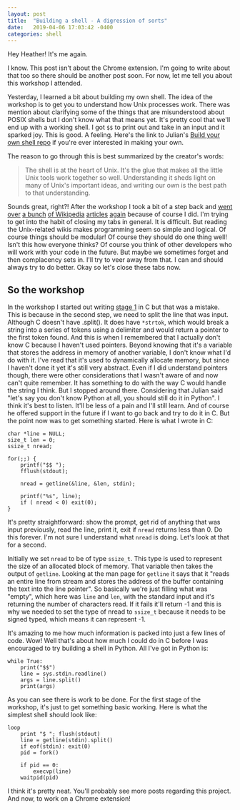 ```yaml
---
layout: post
title:  "Building a shell - A digression of sorts"
date:   2019-04-06 17:03:42 -0400
categories: shell
---
```


Hey Heather! It's me again.

I know. This post isn't about the Chrome extension. I'm going to write about
that too so there should be another post soon. For now, let me tell you about
this workshop I attended.

Yesterday, I learned a bit about building my own shell. The idea of the workshop
is to get you to understand how Unix processes work. There was mention about
clarifying some of the things that are misunderstood about POSIX shells but I
don't know what that means yet. It's pretty cool that we'll end up with a
working shell. I got `$$` to print out and take in an input and it sparked joy.
This is good. A feeling. Here's the link to Julian's [Build your own shell
repo][gh-build-shell] if you're ever interested in making your own.

The reason to go through this is best summarized by the creator's words: 
> The shell is at the heart of Unix. It's the glue that makes all the little
> Unix tools work together so well. Understanding it sheds light on many of
> Unix's important ideas, and writing our own is the best path to that
> understanding.

Sounds great, right?! After the workshop I took a bit of a step back and
[went][wiki-unix] [over][wiki-unix-philo] [a bunch][wiki-unix-fs] [of
Wikipedia][wiki-shell] [articles][wiki-dennis] [again][wiki-ken] because of
course I did. I'm trying to get into the habit of closing my tabs in general. It
is difficult. But reading the Unix-related wikis makes programming seem so
simple and logical. Of course things should be modular! Of course they should do
one thing well! Isn't this how everyone thinks? Of course you think of other
developers who will work with your code in the future. But maybe we sometimes
forget and then complacency sets in. I'll try to veer away from that. I can and
should always try to do better. Okay so let's close these tabs now.

## So the workshop

In the workshop I started out writing [stage 1][gh-stage1] in C but that was a
mistake. This is because in the second step, we need to split the line that was
input. Although C doesn't have .split(). It does have `*strtok`, which would
break a string into a series of tokens using a delimiter and would return a
pointer to the first token found. And this is when I remembered that I actually
don't know C because I haven't used pointers. Beyond knowing that it's a
variable that stores the address in memory of another variable, I don't know
what I'd do with it. I've read that it's used to dynamically allocate memory,
but since I haven't done it yet it's still very abstract. Even if I did
understand pointers though, there were other considerations that I wasn't aware
of and now can't quite remember. It has something to do with the way C would
handle the string I think. But I stopped around there. Considering that Julian
said "let's say you don't know Python at all, you should still do it in Python".
I think it's best to listen. It'll be less of a pain and I'll still learn. And
of course he offered support in the future if I want to go back and try to do it
in C. But the point now was to get something started. Here is what I wrote in C:

```
char *line = NULL;
size_t len = 0;
ssize_t nread;

for(;;) {
	printf("$$ ");
	fflush(stdout);
	
	nread = getline(&line, &len, stdin); 
	
	printf("%s", line);
	if ( nread < 0) exit(0);
}
```

It's pretty straightforward: show the prompt, get rid of anything that was input
previously, read the line, print it, exit if `nread` returns less than 0. Do
this forever. I'm not sure I understand what `nread` is doing. Let's look at
that for a second. 

Initially we set `nread` to be of type `ssize_t`. This type is used to
represent the size of an allocated block of memory. That variable then takes the
output of `getline`. Looking at the man page for `getline` it says that it
"reads an entire line from stream and stores the address of the buffer
containing the text into the line pointer". So basically we're just filling what
was "empty", which here was `line` and `len`, with the standard input and it's
returning the number of characters read. If it fails it'll return -1 and this is
why we needed to set the type of nread to `ssize_t` because it needs to be
signed typed, which means it can represent -1.

It's amazing to me how much information is packed into just a few lines of code.
Wow! Well that's about how much I could do in C before I was encouraged to try
building a shell in Python. All I've got in Python is:

```
while True:
	print("$$")
	line = sys.stdin.readline()
	args = line.split()
	print(args)
```

As you can see there is work to be done. For the first stage of the workshop,
it's just to get something basic working. Here is what the simplest shell should
look like:

```
loop
	print "$ "; flush(stdout)
	line = getline(stdin).split()
	if eof(stdin): exit(0)
	pid = fork()
	
	if pid == 0:
		execvp(line)
	waitpid(pid)
```

I think it's pretty neat. You'll probably see more posts regarding this project.
And now, to work on a Chrome extension!


[gh-build-shell]: https://github.com/tokenrove/build-your-own-shell
[wiki-unix]: https://en.wikipedia.org/wiki/Unix
[wiki-unix-philo]: https://en.wikipedia.org/wiki/Unix_philosophy
[wiki-unix-fs]: https://en.wikipedia.org/wiki/Unix_filesystem
[wiki-shell]: https://en.wikipedia.org/wiki/Shell_(computing)
[wiki-dennis]: https://en.wikipedia.org/wiki/Dennis_Ritchie
[wiki-ken]: https://en.wikipedia.org/wiki/Ken_Thompson
[gh-stage1]: https://github.com/tokenrove/build-your-own-shell/blob/master/stage_1.md
